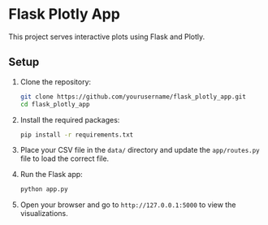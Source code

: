 # Flask Plotly App

This project serves interactive plots using Flask and Plotly.

## Setup

1. Clone the repository:
    ```bash
    git clone https://github.com/yourusername/flask_plotly_app.git
    cd flask_plotly_app
    ```

2. Install the required packages:
    ```bash
    pip install -r requirements.txt
    ```

3. Place your CSV file in the `data/` directory and update the `app/routes.py` file to load the correct file.

4. Run the Flask app:
    ```bash
    python app.py
    ```

5. Open your browser and go to `http://127.0.0.1:5000` to view the visualizations.
